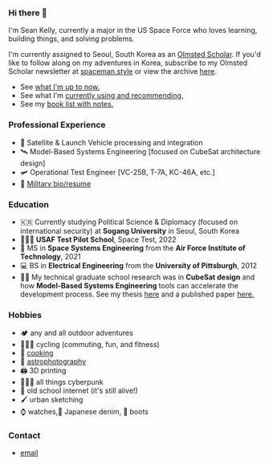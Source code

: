 ### Hi there 👋
I'm Sean Kelly, currently a major in the US Space Force who loves learning, building things, and solving problems. 

I'm currently assigned to Seoul, South Korea as an [Olmsted Scholar](https://olmstedfoundation.org). If you'd like to follow along on my adventures in Korea, subscribe to my Olmsted Scholar newsletter at <a href="http://www.spaceman.style">spaceman.style</a> or view the archive [here](newsletter_archive.md). 

- See [what I'm up to now.](now.md)
- See what I'm [currently using and recommending.](uses.md)
- See my [book list with notes.](/books.md)

### Professional Experience
- 🚀 Satellite & Launch Vehicle processing and integration
- 🛰️ Model-Based Systems Engineering [focused on CubeSat architecture design]
- 🛩️ Operational Test Engineer [VC-25B, T-7A, KC-46A, etc.]
- 📜 <a href="docs/official_bio.pdf">Military bio/resume</a>
  
### Education
- 🇰🇷 Currently studying Political Science & Diplomacy (focused on international security) at **Sogang University** in Seoul, South Korea
- 🧑🏼‍🚀 **USAF Test Pilot School**, Space Test, 2022
- 🚀 MS in **Space Systems Engineering** from the **Air Force Institute of Technology**, 2021
- 💻 BS in **Electrical Engineering** from the **University of Pittsburgh**, 2012
- 👨‍🔬 My technical graduate school research was in **CubeSat design** and how **Model-Based Systems Engineering** tools can accelerate the development process. See my thesis <a href="docs/CubeSat thesis.pdf">here</a> and a published paper <a href="docs/CubeSat paper.pdf">here.</a>

### Hobbies
- 🏕 any and all outdoor adventures
- 🚵🏼‍♂️ cycling (commuting, fun, and fitness)
- 🍜 [cooking](/recipes/recipe_db.md)
- 🔭 [astrophotography](/astrophotography/gallery.md)
- 🖨 3D printing
- 👨🏼‍🎤 all things cyberpunk
- 🛜 old school internet (it's still alive!)
- 🖌️ urban sketching
- ⌚️ watches,👖 Japanese denim, 🥾 boots


### Contact
- <a href="mailto:seanrkelly35@gmail.com">email</a>